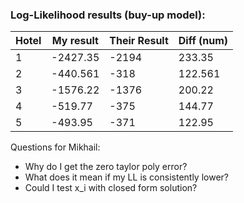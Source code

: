 ### Log-Likelihood results (buy-up model):

| Hotel | My result | Their Result | Diff (num) |
|-------|-----------|--------------|------------|
| 1     | -2427.35  | -2194        | 233.35     |
| 2     | -440.561  | -318         | 122.561    |
| 3     | -1576.22  | -1376        | 200.22     |
| 4     | -519.77   | -375         | 144.77     |
| 5     | -493.95   | -371         | 122.95     |

Questions for Mikhail:
- Why do I get the zero taylor poly error?
- What does it mean if my LL is consistently lower?
- Could I test x_i with closed form solution?

